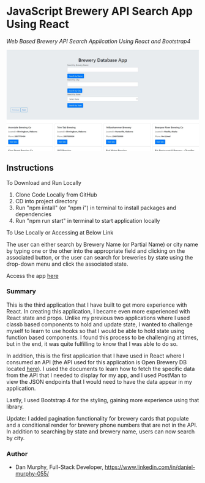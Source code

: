 # JavaScript Brewery API Search App Using React

_Web Based Brewery API Search Application Using React and Bootstrap4_


![BreweryApp Screenshot](https://github.com/danielmurphy1/brewery-database-app/blob/master/BrewAppScreen.jpg)
## Instructions

To Download and Run Locally

1. Clone Code Locally from GitHub
2. CD into project directory
3. Run "npm iintall" (or "npm i") in terminal to install packages and dependencies
4. Run "npm run start" in terminal to start application locally 

To Use Locally or Accessing at Below Link

The user can either search by Brewery Name (or Partial Name) or city name by typing one or the other into the appropriate field and clicking on the associated button, or the user can search for breweries by state using the drop-down menu and click the associated state. 


Access the app [here](https://mighty-stream-27218.herokuapp.com/)

### Summary

This is the third application that I have built to get more experience with React. In creating this application, I became even more experienced with React state and props. Unlike my previous two applications where I used classb based components to hold and update state, I wanted to challenge myself to learn to use hooks so that I would be able to hold state using function based components. I found this process to be challenging at times, but in the end, it was quite fulfilling to know that I was able to do so. 

In addition, this is the first application that I have used in React where I consumed an API (the API used for this application is Open Brewery DB located [here](https://www.openbrewerydb.org/)). I used the documents to learn how to fetch the specific data from the API that I needed to display for my app, and I used PostMan to view the JSON endpoints that I would need to have the data appear in my application. 

Lastly, I used Bootstrap 4 for the styling, gaining more experience using that library. 

Update: I added pagination functionality for brewery cards that populate and a conditional render for brewery phone numbers that are not in the API. In addition to searching by state and brewery name, users can now search by city. 

### Author

- Dan Murphy, Full-Stack Developer, https://www.linkedin.com/in/daniel-murphy-055/